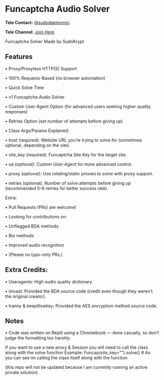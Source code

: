 # Funcaptcha Audio Solver

**Tele Contact:** [@sudodaemonnn](https://t.me/sudodaemonnn)

**Tele Channel:** [Join Here](https://t.me/+qP9G-_ii_XA1MGIx)

Funcaptcha Solver Made by SudoKrypt

## Features

 • Proxy/Proxyless HTTP(S) Support

 • 100% Requests-Based (no browser automation)

 • Quick Solve Time

 • v1 Funcaptcha Audio Solver
	
 • Custom User-Agent Option (for advanced users seeking higher quality responses)

 • Retries Option (set number of attempts before giving up)
	
 • Class Args/Params Explained:
	
 • host (required): Website URL you’re trying to solve for (sometimes optional, depending on the site).
	
 • site_key (required): Funcaptcha Site Key for the target site.
	
 • ua (optional): Custom User-Agent for more advanced control.
	
 • proxy (optional): Use rotating/static proxies to solve with proxy support.

 • retries (optional): Number of solve attempts before giving up (recommended 5–6 retries for better success rate).
	
Extra:
	
 •	Pull Requests (PRs) are welcome!

 • Looking for contributions on:

 • Unflagged BDA methods

 • Bio methods
	
 • Improved audio recognition
	
 •	(Please no typo-only PRs.)

## Extra Credits: 

 • Useragents: High audio quality dictionary.
	
 •	imvast: Provided the BDA source code (credit even though they weren’t the original creator).
	
 •	tranny & keepitlowkey: Provided the AES encryption method source code.

## Notes 

 • Code was written on Replit using a Chromebook — done casually, so don’t judge the formatting too harshly.

If you want to use a new proxy & Session you will need to call the class along with the solve function Example: Funcap(site_key="").solve() # As you can see im calling the class itself along with the function

(this repo will not be updated because I am currently running an active private solution)
